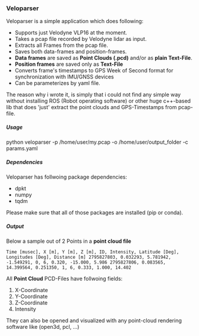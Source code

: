 ### Veloparser

Veloparser is a simple application which does following:

- Supports just Velodyne VLP16 at the moment.
- Takes a pcap file recorded by Velodyne lidar as input.
- Extracts all Frames from the pcap file.
- Saves both data-frames and position-frames.
- __Data frames__ are saved as __Point Clouds (.pcd)__ and/or as __plain Text-File__. 
- __Position frames__ are saved only as __Text-File__
- Converts frame's timestamps to GPS Week of Second format for synchronization with IMU/GNSS devices
- Can be parameterizes by yaml file.

The reason why i wrote it, is simply that i could not find any simple way without installing ROS (Robot operating software)
or other huge c++-based lib that does 'just' extract the point clouds and GPS-Timestamps from pcap-file.

##### Usage
python veloparser -p /home/user/my.pcap -o /home/user/output_folder -c params.yaml


##### Dependencies
Veloparser has follwoing package dependencies:
- dpkt
- numpy
- tqdm

Please make sure that all of those packages are installed (pip or conda).

##### Output
Below a sample out of 2 Points in a __point cloud file__

``
Time [musec], X [m], Y [m], Z [m], ID, Intensity, Latitude [Deg], Longitudes [Deg], Distance [m]
2795827803, 0.032293, 5.781942, -1.549291, 0, 6, 0.320, -15.000, 5.986
2795827806, 0.083565, 14.399564, 0.251350, 1, 6, 0.333, 1.000, 14.402
``

All __Point Cloud__ PCD-Files have follwoing fields:
1) X-Coordinate
2) Y-Coordinate
3) Z-Coordinate
4) Intensity

They can also be opened and visualized with any point-cloud rendering software like (open3d, pcl, ...)
